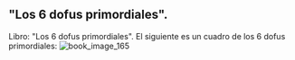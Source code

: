 ## "Los 6 dofus primordiales".
Libro: "Los 6 dofus primordiales".
El siguiente es un cuadro de los 6 dofus primordiales:
![book_image_165](https://media.discordapp.net/attachments/1105643336989159555/1105647765616349274/165.jpg)